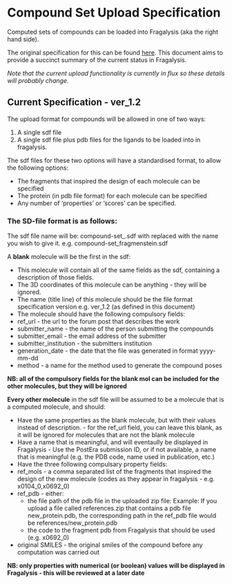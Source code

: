# Compound Set Upload Specification

Computed sets of compounds can be loaded into Fragalysis (aka the right hand side).

The original specification for this can be found
[here](https://discuss.postera.ai/t/providing-computed-poses-for-others-to-look-at/1155/8).
This document aims to provide a succinct summary of the current status in Fragalysis.

*Note that the current upload functionality is currently in flux so these details will probably change.*

## Current Specification - ver_1.2

The upload format for compounds will be allowed in one of two ways:

1. A single sdf file
2. A single sdf file plus pdb files for the ligands to be loaded into in fragalysis.

The sdf files for these two options will have a standardised format, to allow the following options:

- The fragments that inspired the design of each molecule can be specified
- The protein (in pdb file format) for each molecule can be specified
- Any number of ‘properties’ or ‘scores’ can be specified.

### The SD-file format is as follows:

The sdf file name will be: compound-set_<name>.sdf with <name> replaced with the name you wish to give it. e.g. compound-set_fragmenstein.sdf

A **blank** molecule will be the first in the sdf:

- This molecule will contain all of the same fields as the sdf, containing a description of those fields.
- The 3D coordinates of this molecule can be anything - they will be ignored.
- The name (title line) of this molecule should be the file format specification version e.g. ver_1.2 (as defined in this document)
- The molecule should have the following compulsory fields:
- ref_url - the url to the forum post that describes the work
- submitter_name - the name of the person submitting the compounds
- submitter_email - the email address of the submitter
- submitter_institution - the submitters institution
- generation_date - the date that the file was generated in format yyyy-mm-dd
- method - a name for the method used to generate the compound poses

**NB: all of the compulsory fields for the blank mol can be included for the other molecules, but they will be ignored**

**Every other molecule** in the sdf file will be assumed to be a molecule that is a computed molecule, and should:

- Have the same properties as the blank molecule, but with their values instead of description. - for the ref_url field, you can leave this blank, as it will be ignored for molecules that are not the blank molecule
- Have a name that is meaningful, and will eventaully be displayed in Fragalysis - Use the PostEra submission ID, or if not available, a name that is meaningful (e.g. the PDB code, name used in publication, etc.)
- Have the three following compulsary property fields:
- ref_mols - a comma separated list of the fragments that inspired the design of the new molecule (codes as they appear in fragalysis - e.g. x0104_0,x0692_0)
- ref_pdb - either:
  - the file path of the pdb file in the uploaded zip file:
    Example: If you upload a file called references.zip that contains a pdb file new_protein.pdb, the corresponding path in the ref_pdb file would be references/new_protein.pdb
  - the code to the fragment pdb from Fragalysis that should be used (e.g. x0692_0)
- original SMILES - the original smiles of the compound before any computation was carried out

**NB: only properties with numerical (or boolean) values will be displayed in Fragalysis - this will be reviewed at a later date**